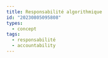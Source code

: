 ```yaml
---
title: Responsabilité algorithmique
id: "20230805095808"
types:
  - concept
tags:
  - responsabilité
  - accountability
---
```


